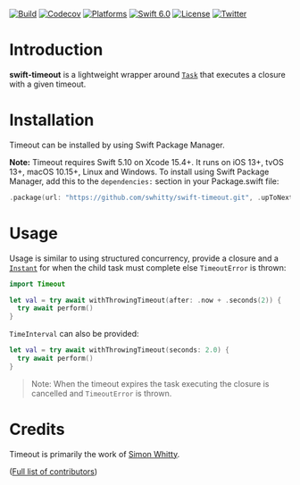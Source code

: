 [![Build](https://github.com/swhitty/swift-timeout/actions/workflows/build.yml/badge.svg)](https://github.com/swhitty/swift-timeout/actions/workflows/build.yml)
[![Codecov](https://codecov.io/gh/swhitty/swift-timeout/graphs/badge.svg)](https://codecov.io/gh/swhitty/swift-timeout)
[![Platforms](https://img.shields.io/badge/platforms-iOS%20|%20Mac%20|%20tvOS%20|%20Linux%20|%20Windows-lightgray.svg)](https://github.com/swhitty/swift-timeout/blob/main/Package.swift)
[![Swift 6.0](https://img.shields.io/badge/swift-5.10%20–%206.0-red.svg?style=flat)](https://developer.apple.com/swift)
[![License](https://img.shields.io/badge/license-MIT-lightgrey.svg)](https://opensource.org/licenses/MIT)
[![Twitter](https://img.shields.io/badge/twitter-@simonwhitty-blue.svg)](http://twitter.com/simonwhitty)

# Introduction

**swift-timeout** is a lightweight wrapper around [`Task`](https://developer.apple.com/documentation/swift/task) that executes a closure with a given timeout.

# Installation

Timeout can be installed by using Swift Package Manager.

 **Note:** Timeout requires Swift 5.10 on Xcode 15.4+. It runs on iOS 13+, tvOS 13+, macOS 10.15+, Linux and Windows.
To install using Swift Package Manager, add this to the `dependencies:` section in your Package.swift file:

```swift
.package(url: "https://github.com/swhitty/swift-timeout.git", .upToNextMajor(from: "0.2.0"))
```

# Usage

Usage is similar to using structured concurrency, provide a closure and a [`Instant`](https://developer.apple.com/documentation/swift/continuousclock/instant) for when the child task must complete else `TimeoutError` is thrown:

```swift
import Timeout

let val = try await withThrowingTimeout(after: .now + .seconds(2)) {
  try await perform()
}
```

`TimeInterval` can also be provided:

```swift
let val = try await withThrowingTimeout(seconds: 2.0) {
  try await perform()
}
```

> Note: When the timeout expires the task executing the closure is cancelled and `TimeoutError` is thrown.

# Credits

Timeout is primarily the work of [Simon Whitty](https://github.com/swhitty).

([Full list of contributors](https://github.com/swhitty/swift-timeout/graphs/contributors))
